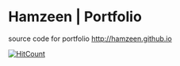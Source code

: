 
# Hamzeen | Portfolio
source code for portfolio http://hamzeen.github.io

[![HitCount](http://hits.dwyl.io/hamzeen/hamzeengithubio.svg)](http://hits.dwyl.io/hamzeen/hamzeengithubio)

